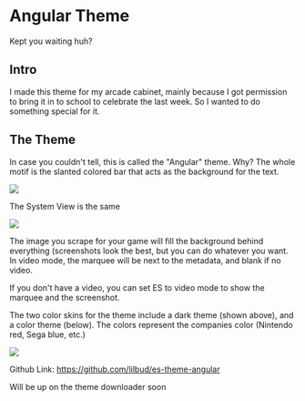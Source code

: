 # Angular Theme

Kept you waiting huh?

## Intro

I made this theme for my arcade cabinet, mainly because I got permission to bring it in to school to celebrate the last week. So I wanted to do something special for it.

## The Theme

In case you couldn't tell, this is called the "Angular" theme. Why? The whole motif is the slanted colored bar that acts as the background for the text. 

![](https://i.imgur.com/j1WSxeQ.png)

The System View is the same

![](https://i.imgur.com/MKG2p3W.png)

The image you scrape for your game will fill the background behind everything (screenshots look the best, but you can do whatever you want. In video mode, the marquee will be next to the metadata, and blank if no video. 

If you don't have a video, you can set ES to video mode to show the marquee and the screenshot.

The two color skins for the theme include a dark theme (shown above), and a color theme (below). The colors represent the companies color (Nintendo red, Sega blue, etc.)

![](https://i.imgur.com/mf3rEf3.png)

Github Link: https://github.com/lilbud/es-theme-angular

Will be up on the theme downloader soon



